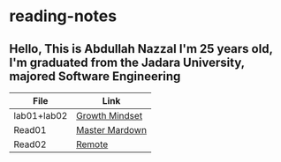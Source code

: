 # reading-notes
## Hello, This is Abdullah Nazzal I'm 25 years old, I'm graduated from the Jadara University, majored Software Engineering 


| File      | Link |
| ----------- | ----------- |
| lab01+lab02  | [Growth Mindset](lab01.md)|
| Read01  | [Master Mardown](Read01.md)|
| Read02   | [Remote](Read02.md)|

